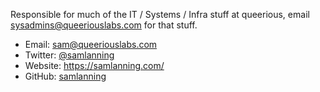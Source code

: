 <!-- TITLE: Sam -->

Responsible for much of the IT / Systems / Infra stuff at queerious, email <sysadmins@queeriouslabs.com> for that stuff.

* Email: <sam@queeriouslabs.com>
* Twitter: [@samlanning](https://twitter.com/samlanning)
* Website: https://samlanning.com/
* GitHub: [samlanning](https://github.com/samlanning)
